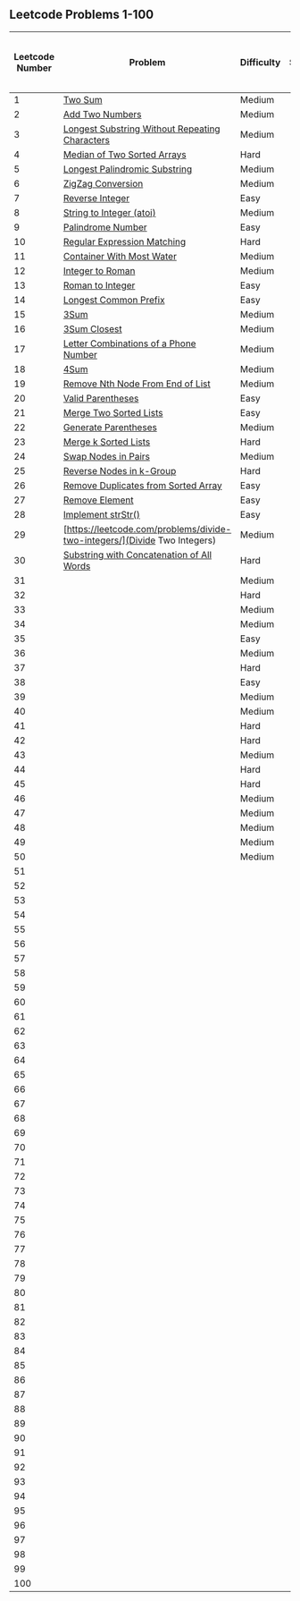 ## Leetcode Problems 1-100

| Leetcode Number | Problem | Difficulty | Solution | Data Structure / Algorithm Applied | Note |
|---|---|---|---|---|---|
| 1 | [Two Sum](https://leetcode.com/problems/two-sum/) | Medium | | | |
| 2 | [Add Two Numbers](https://leetcode.com/problems/add-two-numbers/) | Medium | | | |
| 3 | [Longest Substring Without Repeating Characters](https://leetcode.com/problems/longest-substring-without-repeating-characters/) | Medium | | | |
| 4 | [Median of Two Sorted Arrays](https://leetcode.com/problems/median-of-two-sorted-arrays/) | Hard | | | |
| 5 | [Longest Palindromic Substring](https://leetcode.com/problems/longest-palindromic-substring/) | Medium | | | |
| 6 | [ZigZag Conversion](https://leetcode.com/problems/zigzag-conversion/) | Medium | | | |
| 7 | [Reverse Integer](https://leetcode.com/problems/reverse-integer/) | Easy | | | |
| 8 | [String to Integer (atoi)](https://leetcode.com/problems/string-to-integer-atoi/) | Medium | | | |
| 9 | [Palindrome Number](https://leetcode.com/problems/palindrome-number/) | Easy | | | |
| 10 | [Regular Expression Matching](https://leetcode.com/problems/regular-expression-matching/) | Hard | | | |
| 11 | [Container With Most Water](https://leetcode.com/problems/container-with-most-water/) | Medium | | | |
| 12 | [Integer to Roman](https://leetcode.com/problems/integer-to-roman/) | Medium | | | |
| 13 | [Roman to Integer](https://leetcode.com/problems/roman-to-integer/) | Easy | | | |
| 14 | [Longest Common Prefix](https://leetcode.com/problems/longest-common-prefix/) | Easy | | | |
| 15 | [3Sum](https://leetcode.com/problems/3sum/) | Medium | | | |
| 16 | [3Sum Closest](https://leetcode.com/problems/3sum-closest/) | Medium | | | |
| 17 | [Letter Combinations of a Phone Number](https://leetcode.com/problems/letter-combinations-of-a-phone-number/) | Medium | | | |
| 18 | [4Sum](https://leetcode.com/problems/4sum/) | Medium | | | |
| 19 | [Remove Nth Node From End of List](https://leetcode.com/problems/remove-nth-node-from-end-of-list/) | Medium | | | |
| 20 | [Valid Parentheses](https://leetcode.com/problems/valid-parentheses/) | Easy | | | |
| 21 | [Merge Two Sorted Lists](https://leetcode.com/problems/merge-two-sorted-lists/) | Easy | | | |
| 22 | [Generate Parentheses](https://leetcode.com/problems/generate-parentheses/) | Medium | | | |
| 23 | [Merge k Sorted Lists](https://leetcode.com/problems/merge-k-sorted-lists/) | Hard | | | |
| 24 | [Swap Nodes in Pairs](https://leetcode.com/problems/swap-nodes-in-pairs/) | Medium | | | |
| 25 | [Reverse Nodes in k-Group](https://leetcode.com/problems/reverse-nodes-in-k-group/) | Hard | | | |
| 26 | [Remove Duplicates from Sorted Array](https://leetcode.com/problems/remove-duplicates-from-sorted-array/) | Easy | | | |
| 27 | [Remove Element](https://leetcode.com/problems/remove-element/) | Easy | | | |
| 28 | [Implement strStr()](https://leetcode.com/problems/implement-strstr/) | Easy | | | |
| 29 | [https://leetcode.com/problems/divide-two-integers/](Divide Two Integers) | Medium | | | |
| 30 | [Substring with Concatenation of All Words](https://leetcode.com/problems/substring-with-concatenation-of-all-words/) | Hard | | | |
| 31 | | Medium | | | |
| 32 | | Hard | | | |
| 33 | | Medium | | | |
| 34 | | Medium | | | |
| 35 | | Easy | | | |
| 36 | | Medium | | | |
| 37 | | Hard | | | |
| 38 | | Easy | | | |
| 39 | | Medium | | | |
| 40 | | Medium | | | |
| 41 | | Hard | | | |
| 42 | | Hard | | | |
| 43 | | Medium | | | |
| 44 | | Hard | | | |
| 45 | | Hard | | | |
| 46 | | Medium | | | |
| 47 | | Medium | | | |
| 48 | | Medium | | | |
| 49 | | Medium | | | |
| 50 | | Medium | | | |
| 51 | | | | | |
| 52 | | | | | |
| 53 | | | | | |
| 54 | | | | | |
| 55 | | | | | |
| 56 | | | | | |
| 57 | | | | | |
| 58 | | | | | |
| 59 | | | | | |
| 60 | | | | | |
| 61 | | | | | |
| 62 | | | | | |
| 63 | | | | | |
| 64 | | | | | |
| 65 | | | | | |
| 66 | | | | | |
| 67 | | | | | |
| 68 | | | | | |
| 69 | | | | | |
| 70 | | | | | |
| 71 | | | | | |
| 72 | | | | | |
| 73 | | | | | |
| 74 | | | | | |
| 75 | | | | | |
| 76 | | | | | |
| 77 | | | | | |
| 78 | | | | | |
| 79 | | | | | |
| 80 | | | | | |
| 81 | | | | | |
| 82 | | | | | |
| 83 | | | | | |
| 84 | | | | | |
| 85 | | | | | |
| 86 | | | | | |
| 87 | | | | | |
| 88 | | | | | |
| 89 | | | | | |
| 90 | | | | | |
| 91 | | | | | |
| 92 | | | | | |
| 93 | | | | | |
| 94 | | | | | |
| 95 | | | | | |
| 96 | | | | | |
| 97 | | | | | |
| 98 | | | | | |
| 99 | | | | | |
| 100 | | | | | |

